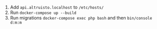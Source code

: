1. Add `api.altruisto.localhost` to `/etc/hosts/`
2. Run `docker-compose up --build`
3. Run migrations `docker-compose exec php bash` and then `bin/console d:m:m`
